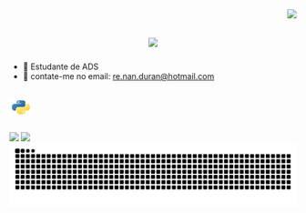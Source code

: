 <img align="right" src="https://visitor-badge.laobi.icu/badge?page_id=Durantanes.Durantanes" />

<h1 align="center">
    <img src="https://readme-typing-svg.herokuapp.com/?font=Righteous&size=35&center=true&vCenter=true&width=500&height=70&duration=4000&lines=Olá+!+👋;+Eu+sou+o+Durantanes!;" />
</h1>


- 🌱 Estudante de ADS
- 💬 contate-me no email: re.nan.duran@hotmail.com

<div style="display: inline_block"><br>
  <img align="center" alt="Rafa-Python" height="30" width="40" src="https://raw.githubusercontent.com/devicons/devicon/master/icons/python/python-original.svg">
   <link rel="stylesheet" type='text/css' href="https://cdn.jsdelivr.net/gh/devicons/devicon@latest/devicon.min.css" />
</div>

##
<div> 
  <div> 
  <a href="https://www.instagram.com/durantanes/" target="_blank"><img src="https://img.shields.io/badge/-Instagram-%23E4405F?style=for-the-badge&logo=instagram&logoColor=white" target="_blank"></a>
  <a href="https://www.linkedin.com/in/renan-duran-tanes-392a38138/" target="_blank"><img src="https://img.shields.io/badge/-LinkedIn-%230077B5?style=for-the-badge&logo=linkedin&logoColor=white" target="_blank"></a> 
  
</div>

 <img src="https://raw.githubusercontent.com/Durantanes/Durantanes/output/snake.svg" alt="Snake animation" />

